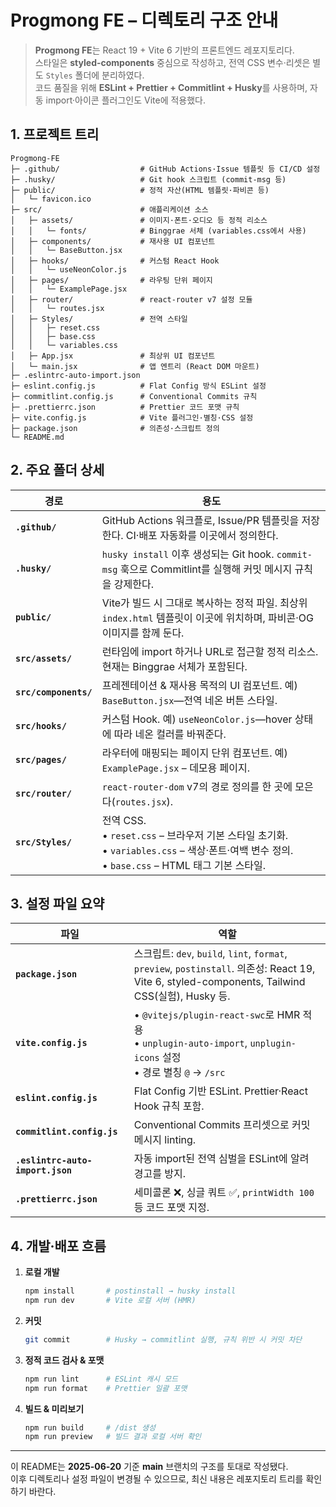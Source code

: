 # Progmong FE – 디렉토리 구조 안내

> **Progmong FE**는 React 19 + Vite 6 기반의 프론트엔드 레포지토리다.  
> 스타일은 **styled-components** 중심으로 작성하고, 전역 CSS 변수·리셋은 별도 `Styles` 폴더에 분리하였다.  
> 코드 품질을 위해 **ESLint + Prettier + Commitlint + Husky**를 사용하며, 자동 import·아이콘 플러그인도 Vite에 적용했다.

## 1. 프로젝트 트리

```
Progmong-FE
├─ .github/                  # GitHub Actions·Issue 템플릿 등 CI/CD 설정
├─ .husky/                   # Git hook 스크립트 (commit-msg 등)
├─ public/                   # 정적 자산(HTML 템플릿·파비콘 등)
│   └─ favicon.ico
├─ src/                      # 애플리케이션 소스
│   ├─ assets/               # 이미지·폰트·오디오 등 정적 리소스
│   │   └─ fonts/            # Binggrae 서체 (variables.css에서 사용)
│   ├─ components/           # 재사용 UI 컴포넌트
│   │   └─ BaseButton.jsx
│   ├─ hooks/                # 커스텀 React Hook
│   │   └─ useNeonColor.js
│   ├─ pages/                # 라우팅 단위 페이지
│   │   └─ ExamplePage.jsx
│   ├─ router/               # react-router v7 설정 모듈
│   │   └─ routes.jsx
│   ├─ Styles/               # 전역 스타일
│   │   ├─ reset.css
│   │   ├─ base.css
│   │   └─ variables.css
│   ├─ App.jsx               # 최상위 UI 컴포넌트
│   └─ main.jsx              # 앱 엔트리 (React DOM 마운트)
├─ .eslintrc-auto-import.json
├─ eslint.config.js          # Flat Config 방식 ESLint 설정
├─ commitlint.config.js      # Conventional Commits 규칙
├─ .prettierrc.json          # Prettier 코드 포맷 규칙
├─ vite.config.js            # Vite 플러그인·별칭·CSS 설정
├─ package.json              # 의존성·스크립트 정의
└─ README.md
```

## 2. 주요 폴더 상세

| 경로                  | 용도                                                                                                                                                |
| --------------------- | --------------------------------------------------------------------------------------------------------------------------------------------------- |
| **`.github/`**        | GitHub Actions 워크플로, Issue/PR 템플릿을 저장한다. CI·배포 자동화를 이곳에서 정의한다.                                                            |
| **`.husky/`**         | `husky install` 이후 생성되는 Git hook. `commit-msg` 훅으로 Commitlint를 실행해 커밋 메시지 규칙을 강제한다.                                        |
| **`public/`**         | Vite가 빌드 시 그대로 복사하는 정적 파일. 최상위 `index.html` 템플릿이 이곳에 위치하며, 파비콘·OG 이미지를 함께 둔다.                               |
| **`src/assets/`**     | 런타임에 import 하거나 URL로 접근할 정적 리소스. 현재는 Binggrae 서체가 포함된다.                                                                   |
| **`src/components/`** | 프레젠테이션 & 재사용 목적의 UI 컴포넌트. 예) `BaseButton.jsx`—전역 네온 버튼 스타일.                                                               |
| **`src/hooks/`**      | 커스텀 Hook. 예) `useNeonColor.js`—hover 상태에 따라 네온 컬러를 바꿔준다.                                                                          |
| **`src/pages/`**      | 라우터에 매핑되는 페이지 단위 컴포넌트. 예) `ExamplePage.jsx` – 데모용 페이지.                                                                      |
| **`src/router/`**     | `react-router-dom` v7의 경로 정의를 한 곳에 모은다(`routes.jsx`).                                                                                   |
| **`src/Styles/`**     | 전역 CSS.<br>• `reset.css` – 브라우저 기본 스타일 초기화.<br>• `variables.css` – 색상·폰트·여백 변수 정의.<br>• `base.css` – HTML 태그 기본 스타일. |

## 3. 설정 파일 요약

| 파일                             | 역할                                                                                                                                             |
| -------------------------------- | ------------------------------------------------------------------------------------------------------------------------------------------------ |
| **`package.json`**               | 스크립트: `dev`, `build`, `lint`, `format`, `preview`, `postinstall`. 의존성: React 19, Vite 6, styled-components, Tailwind CSS(실험), Husky 등. |
| **`vite.config.js`**             | • `@vitejs/plugin-react-swc`로 HMR 적용<br>• `unplugin-auto-import`, `unplugin-icons` 설정<br>• 경로 별칭 `@` → `/src`                           |
| **`eslint.config.js`**           | Flat Config 기반 ESLint. Prettier·React Hook 규칙 포함.                                                                                          |
| **`commitlint.config.js`**       | Conventional Commits 프리셋으로 커밋 메시지 linting.                                                                                             |
| **`.eslintrc-auto-import.json`** | 자동 import된 전역 심벌을 ESLint에 알려 경고를 방지.                                                                                             |
| **`.prettierrc.json`**           | 세미콜론 ❌, 싱글 쿼트 ✅, `printWidth 100` 등 코드 포맷 지정.                                                                                   |

## 4. 개발·배포 흐름

1. **로컬 개발**

   ```bash
   npm install       # postinstall → husky install
   npm run dev       # Vite 로컬 서버 (HMR)
   ```

2. **커밋**

   ```bash
   git commit        # Husky → commitlint 실행, 규칙 위반 시 커밋 차단
   ```

3. **정적 코드 검사 & 포맷**

   ```bash
   npm run lint      # ESLint 캐시 모드
   npm run format    # Prettier 일괄 포맷
   ```

4. **빌드 & 미리보기**

   ```bash
   npm run build     # /dist 생성
   npm run preview   # 빌드 결과 로컬 서버 확인
   ```

---

이 README는 **2025-06-20** 기준 **main** 브랜치의 구조를 토대로 작성됐다.  
이후 디렉토리나 설정 파일이 변경될 수 있으므로, 최신 내용은 레포지토리 트리를 확인하기 바란다.
